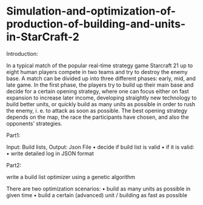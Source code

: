 # Simulation-and-optimization-of-production-of-building-and-units-in-StarCraft-2

Introduction:

In a typical match of the popular real-time strategy game Starcraft 21 up to eight human players
compete in two teams and try to destroy the enemy base. A match can be divided up into three
different phases: early, mid, and late game. In the first phase, the players try to build up their main
base and decide for a certain opening strategy, where one can focus either on fast expansion to increase
later income, developing straightly new technology to build better units, or quickly build as many units
as possible in order to rush the enemy, i. e. to attack as soon as possible. The best opening strategy
depends on the map, the race the participants have chosen, and also the opponents’ strategies.

Part1:

  Input: Build lists, Output: Json File
  • decide if build list is valid
  • if it is valid:
  • write detailed log in JSON format

Part2: 

  write a build list optimizer using a genetic algorithm
 
There are two optimization scenarios:
  • build as many units as possible in given time
  • build a certain (advanced) unit / building as fast as possible

